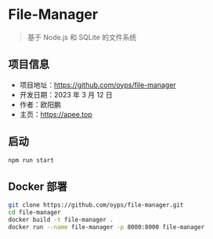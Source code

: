 # File-Manager

> 基于 Node.js 和 SQLite 的文件系统

## 项目信息

- 项目地址：https://github.com/oyps/file-manager
- 开发日期：2023 年 3 月 12 日
- 作者：欧阳鹏
- 主页：https://apee.top

## 启动

```bash
npm run start
```

## Docker 部署

```bash
git clone https://github.com/oyps/file-manager.git
cd file-manager
docker build -t file-manager .
docker run --name file-manager -p 8000:8000 file-manager
```